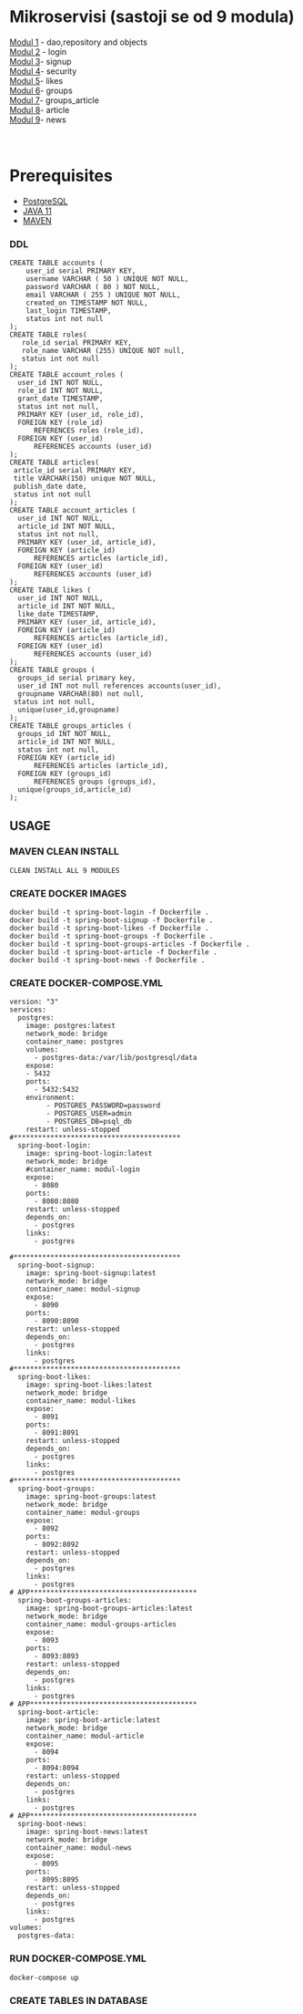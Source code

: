 # Mikroservisi (sastoji se od 9 modula)
[Modul 1](https://github.com/tdoric/modul_1) - dao,repository and objects  <br />
[Modul 2](https://github.com/tdoric/modul_2) - login  <br />
[Modul 3](https://github.com/tdoric/module_3)- signup <br />
[Modul 4](https://github.com/tdoric/module_4)- security <br />
[Modul 5](https://github.com/tdoric/module_5)- likes <br />
[Modul 6](https://github.com/tdoric/module_6)- groups <br />
[Modul 7](https://github.com/tdoric/module_7)- groups_article <br />
[Modul 8](https://github.com/tdoric/module_8)- article <br />
[Modul 9](https://github.com/tdoric/module_9)- news <br />
<br /> <br />

# Prerequisites
- [PostgreSQL](https://hub.docker.com/_/postgres)
- [JAVA 11](https://jdk.java.net/11/)
- [MAVEN](https://maven.apache.org/download.cgi)


### DDL 
``` 
CREATE TABLE accounts (
    user_id serial PRIMARY KEY,
    username VARCHAR ( 50 ) UNIQUE NOT NULL,
    password VARCHAR ( 80 ) NOT NULL,
    email VARCHAR ( 255 ) UNIQUE NOT NULL,
    created_on TIMESTAMP NOT NULL,
    last_login TIMESTAMP,
    status int not null
);
CREATE TABLE roles(
   role_id serial PRIMARY KEY,
   role_name VARCHAR (255) UNIQUE NOT null,
   status int not null
);
CREATE TABLE account_roles (
  user_id INT NOT NULL,
  role_id INT NOT NULL,
  grant_date TIMESTAMP,
  status int not null,
  PRIMARY KEY (user_id, role_id),
  FOREIGN KEY (role_id)
      REFERENCES roles (role_id),
  FOREIGN KEY (user_id)
      REFERENCES accounts (user_id)
);
CREATE TABLE articles(
 article_id serial PRIMARY KEY,
 title VARCHAR(150) unique NOT NULL,
 publish_date date,
 status int not null
);
CREATE TABLE account_articles (
  user_id INT NOT NULL,
  article_id INT NOT NULL,
  status int not null,
  PRIMARY KEY (user_id, article_id),
  FOREIGN KEY (article_id)
      REFERENCES articles (article_id),
  FOREIGN KEY (user_id)
      REFERENCES accounts (user_id)
);
CREATE TABLE likes (
  user_id INT NOT NULL,
  article_id INT NOT NULL,
  like_date TIMESTAMP,
  PRIMARY KEY (user_id, article_id),
  FOREIGN KEY (article_id)
      REFERENCES articles (article_id),
  FOREIGN KEY (user_id)
      REFERENCES accounts (user_id)
);
CREATE TABLE groups (
  groups_id serial primary key,
  user_id INT not null references accounts(user_id),
  groupname VARCHAR(80) not null,
 status int not null,
  unique(user_id,groupname)
);
CREATE TABLE groups_articles (
  groups_id INT NOT NULL,
  article_id INT NOT NULL,
  status int not null,
  FOREIGN KEY (article_id)
      REFERENCES articles (article_id),
  FOREIGN KEY (groups_id)
      REFERENCES groups (groups_id),
  unique(groups_id,article_id)
);
``` 
## USAGE
### MAVEN CLEAN INSTALL
```
CLEAN INSTALL ALL 9 MODULES
```
### CREATE DOCKER IMAGES
```
docker build -t spring-boot-login -f Dockerfile .
docker build -t spring-boot-signup -f Dockerfile .
docker build -t spring-boot-likes -f Dockerfile .
docker build -t spring-boot-groups -f Dockerfile .
docker build -t spring-boot-groups-articles -f Dockerfile .
docker build -t spring-boot-article -f Dockerfile .
docker build -t spring-boot-news -f Dockerfile .
```
### CREATE DOCKER-COMPOSE.YML
```
version: "3"
services:
  postgres:
    image: postgres:latest
    network_mode: bridge
    container_name: postgres
    volumes:
      - postgres-data:/var/lib/postgresql/data
    expose:
    - 5432
    ports:
      - 5432:5432
    environment:
         - POSTGRES_PASSWORD=password
         - POSTGRES_USER=admin
         - POSTGRES_DB=psql_db
    restart: unless-stopped
#*****************************************
  spring-boot-login:
    image: spring-boot-login:latest
    network_mode: bridge
    #container_name: modul-login
    expose:
      - 8080
    ports:
      - 8080:8080
    restart: unless-stopped
    depends_on:
      - postgres
    links:
      - postgres
     
#*****************************************
  spring-boot-signup:
    image: spring-boot-signup:latest
    network_mode: bridge
    container_name: modul-signup
    expose:
      - 8090
    ports:
      - 8090:8090
    restart: unless-stopped
    depends_on:
      - postgres
    links:
      - postgres
#*****************************************
  spring-boot-likes:
    image: spring-boot-likes:latest
    network_mode: bridge
    container_name: modul-likes
    expose:
      - 8091
    ports:
      - 8091:8091
    restart: unless-stopped
    depends_on:
      - postgres
    links:
      - postgres
#*****************************************
  spring-boot-groups:
    image: spring-boot-groups:latest
    network_mode: bridge
    container_name: modul-groups
    expose:
      - 8092
    ports:
      - 8092:8092
    restart: unless-stopped
    depends_on:
      - postgres
    links:
      - postgres
# APP*****************************************
  spring-boot-groups-articles:
    image: spring-boot-groups-articles:latest
    network_mode: bridge
    container_name: modul-groups-articles
    expose:
      - 8093
    ports:
      - 8093:8093
    restart: unless-stopped
    depends_on:
      - postgres
    links:
      - postgres 
# APP*****************************************
  spring-boot-article:
    image: spring-boot-article:latest
    network_mode: bridge
    container_name: modul-article
    expose:
      - 8094
    ports:
      - 8094:8094
    restart: unless-stopped
    depends_on:
      - postgres
    links:
      - postgres  
# APP*****************************************
  spring-boot-news:
    image: spring-boot-news:latest
    network_mode: bridge
    container_name: modul-news
    expose:
      - 8095
    ports:
      - 8095:8095
    restart: unless-stopped
    depends_on:
      - postgres
    links:
      - postgres
volumes:
  postgres-data:
```
### RUN DOCKER-COMPOSE.YML
```
docker-compose up
```
### CREATE TABLES IN DATABASE
